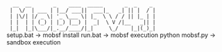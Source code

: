 <code>
  __  __       _    ____  _____       _  _    _
 |  \/  | ___ | |__/ ___||  ___|_   _| || |  / |
 | |\/| |/ _ \| '_ \___ \| |_  \ \ / / || |_ | |
 | |  | | (_) | |_) |__) |  _|  \ V /|__   _|| |
 |_|  |_|\___/|_.__/____/|_|     \_/    |_|(_)_|
</code>
 setup.bat -> mobsf install
 run.bat -> mobsf execution
 python mobsf.py -> sandbox execution
 
